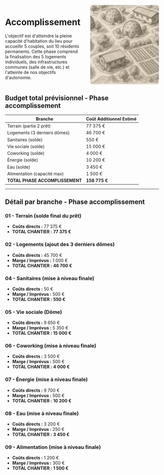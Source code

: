 <div style="display: flex; gap: 2rem; align-items: stretch; margin-bottom: 2rem;">
    <div style="flex: 1;">

# Accomplissement

L'objectif est d'atteindre la pleine capacité d'habitation du lieu pour accueillir 5 couples, soit 10 résidents permanents. Cette phase comprend la finalisation des 5 logements individuels, des infrastructures communes (salle de vie, etc.) et l'atteinte de nos objectifs d'autonomie.

</div>
<div style="flex: 1;">
<img src="images/accomplissement.png"  style="width: 100%; height: 100%; object-fit: cover; border-radius: 8px;">
</div>
</div>
</div>

## Budget total prévisionnel - Phase accomplissement

| Branche                         | Coût Additionnel Estimé |
| ------------------------------- | ----------------------- |
| Terrain (partie 2 prêt)         | 77 375 €                |
| Logements (3 derniers dômes)    | 46 700 €                |
| Sanitaires (solde)              | 550 €                   |
| Vie sociale (solde)             | 15 000 €                |
| Coworking (solde)               | 4 000 €                 |
| Énergie (solde)                 | 10 200 €                |
| Eau (solde)                     | 3 450 €                 |
| Alimentation (capacité max)     | 1 500 €                 |
| **TOTAL PHASE ACCOMPLISSEMENT** | **158 775 €**           |

---

## Détail par branche - Phase accomplissement

### 01 - Terrain (solde final du prêt)

-   **Coûts directs :** 77 375 €
-   **TOTAL CHANTIER :** **77 375 €**

### 02 - Logements (ajout des 3 derniers dômes)

-   **Coûts directs :** 45 700 €
-   **Marge / Imprévus :** 1 000 €
-   **TOTAL CHANTIER :** **46 700 €**

### 04 - Sanitaires (mise à niveau finale)

-   **Coûts directs :** 50 €
-   **Marge / Imprévus :** 500 €
-   **TOTAL CHANTIER :** **550 €**

### 05 - Vie sociale (Dôme)

-   **Coûts directs :** 9 650 €
-   **Marge / Imprévus :** 5 350 €
-   **TOTAL CHANTIER :** **15 000 €**

### 06 - Coworking (mise à niveau finale)

-   **Coûts directs :** 3 500 €
-   **Marge / Imprévus :** 500 €
-   **TOTAL CHANTIER :** **4 000 €**

### 07 - Énergie (mise à niveau finale)

-   **Coûts directs :** 9 700 €
-   **Marge / Imprévus :** 500 €
-   **TOTAL CHANTIER :** **10 200 €**

### 08 - Eau (mise à niveau finale)

-   **Coûts directs :** 3 200 €
-   **Marge / Imprévus :** 250 €
-   **TOTAL CHANTIER :** **3 450 €**

### 09 - Alimentation (mise à niveau finale)

-   **Coûts directs :** 1 200 €
-   **Marge / Imprévus :** 300 €
-   **TOTAL CHANTIER :** **1 500 €**
